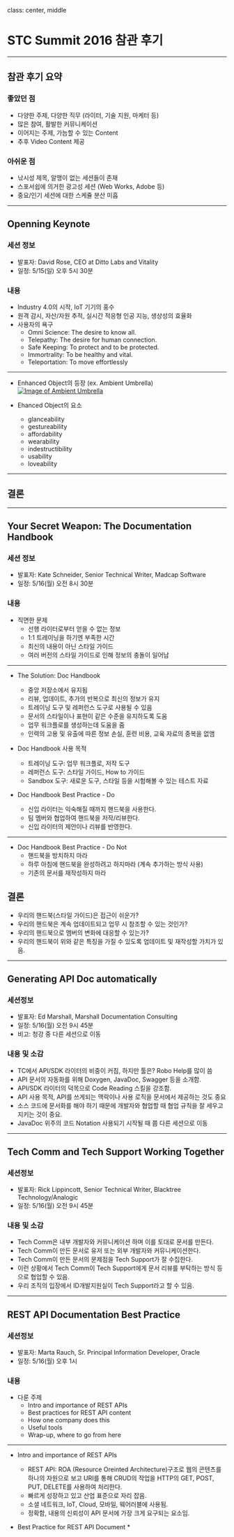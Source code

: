 class: center, middle

# STC Summit 2016 참관 후기

---

## 참관 후기 요약

### 좋았던 점
* 다양한 주제, 다양한 직무 (라이터, 기술 지원, 마케터 등)
* 많은 참여, 활발한 커뮤니케이션
* 이어지는 주제, 가늠할 수 있는 Content
* 추후 Video Content 제공

### 아쉬운 점
* 낚시성 제목, 알맹이 없는 세션들이 존재
* 스포서쉽에 의거한 광고성 세션 (Web Works, Adobe 등)
* 중요/인기 세션에 대한 스케쥴 분산 미흡

---

## Openning Keynote

### 세션 정보
* 발표자: David Rose, CEO at Ditto Labs and Vitality
* 일정: 5/15(일) 오후 5시 30분

### 내용
* Industry 4.0의 시작, IoT 기기의 홍수
* 원격 감시, 자산/자원 추적, 실시간 적응형 인공 지능, 생상성의 효율화
* 사용자의 욕구
  * Omni Science: The desire to know all.
  * Telepathy: The desire for human connection.
  * Safe Keeping: To protect and to be protected.
  * Immortrality: To be healthy and vital.
  * Teleportation: To move effortlessly

---
* Enhanced Object의 등장 (ex. Ambient Umbrella)
 <a target="_blank" href="https://www.youtube.com/watch?v=teEZMLUXnSk"><img alt="Image of Ambient Umbrella" src="http://d3uifzcxlzuvqz.cloudfront.net/images/stories/jreviews/174_ambientdevicesdigitalumbrella1_1271038794.jpg" /></a>

* Ehanced Object의 요소
  * glanceability
  * gestureability
  * affordability
  * wearability
  * indestructibility
  * usability
  * loveability

---

## 결론


---

## Your Secret Weapon: The Documentation Handbook

### 세션 정보
* 발표자: Kate Schneider, Senior Technical Writer, Madcap Software
* 일정: 5/16(월) 오전 8시 30분

### 내용
* 직면한 문제
  * 선행 라이터로부터 얻을 수 없는 정보
  * 1:1 트레이닝을 하기엔 부족한 시간
  * 최신의 내용이 아닌 스타일 가이드
  * 여러 버전의 스타일 가이드로 인해 정보의 충돌이 일어남

---
* The Solution: Doc Handbook
  * 중앙 저장소에서 유지됨
  * 리뷰, 업데이트, 추가의 반복으로 최신의 정보가 유지
  * 트레이닝 도구 및 레퍼런스 도구로 사용될 수 있음
  * 문서의 스타일이나 표현이 같은 수준을 유지하도록 도움
  * 업무 워크플로를 생성하는데 도움을 줌
  * 인력의 고용 및 유출에 따른 정보 손실, 훈련 비용, 교육 자료의 중복을 없앰

* Doc Handbook 사용 목적
  * 트레이닝 도구: 업무 워크플로, 저작 도구
  * 레퍼런스 도구: 스타일 가이드, How to 가이드
  * Sandbox 도구: 새로운 도구, 스타일 등을 시험해볼 수 있는 테스트 자료

* Doc Handbook Best Practice - Do
  * 신입 라이터는 익숙해질 때까지 핸드북을 사용한다.
  * 팀 멤버와 협업하여 핸드북을 저작/리뷰한다.
  * 신입 라이터의 제안이나 리뷰를 반영한다.

---
* Doc Handbook Best Practice - Do Not
  * 핸드북을 방치하지 마라
  * 하루 아침에 핸드북을 완성하려고 하지마라 (계속 추가하는 방식 사용)
  * 기존의 문서를 재작성하지 마라

## 결론
* 우리의 핸드북(스타일 가이드)은 접근이 쉬운가?
* 우리의 핸드북은 계속 업데이트되고 업무 시 참조할 수 있는 것인가?
* 우리의 핸드북으로 멤버의 변화에 대응할 수 있는가?
* 우리의 핸드북이 위와 같은 특징을 가질 수 있도록 업데이트 및 재작성할 가치가 있음.

---
## Generating API Doc automatically

### 세션정보
* 발표자: Ed Marshall, Marshall Documentation Consulting
* 일정: 5/16(월) 오전 9시 45분
* 비고: 청강 중 다른 세션으로 이동

### 내용 및 소감
* TC에서 API/SDK 라이터의 비중이 커짐, 하지만 툴은? Robo Help를 많이 씀
* API 문서의 자동화를 위해 Doxygen, JavaDoc, Swagger 등을 소개함.
* API/SDK 라이터의 덕목으로 Code Reading 스킬을 강조함.
* API 사용 목적, API를 쓰게되는 맥락이나 사용 로직을 문서에서 제공하는 것도 중요
* 소스 코드에 문서화를 해야 하기 때문에 개발자와 협업할 때 협업 규칙을 잘 세우고 지키는 것이 중요.
* JavaDoc 위주의 코드 Notation 사용되기 시작될 때 쯤 다른 세션으로 이동

---
## Tech Comm and Tech Support Working Together
### 세션정보
* 발표자: Rick Lippincott, Senior Technical Writer, Blacktree Technology/Analogic
* 일정: 5/16(월) 오전 9시 45분

### 내용 및 소감
* Tech Comm은 내부 개발자와 커뮤니케이션 하며 이를 토대로 문서를 만든다.
* Tech Comm이 만든 문서로 유저 또는 외부 개발자와 커뮤니케이션한다.
* Tech Comm이 만든 문서의 문제점을 Tech Support가 잘 수집한다.
* 이런 상황에서 Tech Comm이 Tech Support에게 문서 리뷰를 부탁하는 방식 등으로 협업할 수 있음.
* 우리 조직의 입장에서 ID개발지원실이 Tech Support라고 할 수 있음.

---
## REST API Documentation Best Practice
### 세션정보
* 발표자: Marta Rauch, Sr. Principal Information Developer, Oracle
* 일정: 5/16(월) 오후 1시

### 내용
* 다룬 주제
  * Intro and importance of REST APIs
  * Best practices for REST API content
  * How one company does this
  * Useful tools
  * Wrap-up, where to go from here

---
* Intro and importance of REST APIs
  * REST API: ROA (Resource Oreinted Architecture)구조로 웹의 콘텐츠를 하나의 자원으로 보고 URI를 통해 CRUD의 작업을 HTTP의 GET, POST, PUT, DELETE를 사용하여 처리한다.
  * 빠르게 성장하고 있고 산업 표준으로 자리 잡음.
  * 소셜 네트워크, IoT, Cloud, 모바일, 웨어러블에 사용됨.
  * 정확함, 내용의 신뢰성이 API 문서에 가장 크게 요구되는 요소임.

* Best Practice for REST API Document
  * 
